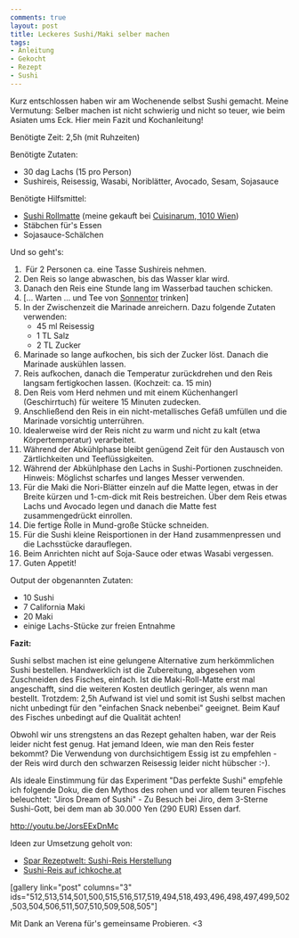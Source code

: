 ```yaml
---
comments: true
layout: post
title: Leckeres Sushi/Maki selber machen
tags:
- Anleitung
- Gekocht
- Rezept
- Sushi
---
```

Kurz entschlossen haben wir am Wochenende selbst Sushi gemacht. Meine Vermutung: Selber machen ist nicht schwierig und nicht so teuer, wie beim Asiaten ums Eck. Hier mein Fazit und Kochanleitung!

Benötigte Zeit: 2,5h (mit Ruhzeiten)

Benötigte Zutaten:
<ul>
	<li>30 dag Lachs (15 pro Person)</li>
	<li>Sushireis, Reisessig, Wasabi, Noriblätter, Avocado, Sesam, Sojasauce</li>
</ul>
Benötigte Hilfsmittel:
<ul>
	<li><a href="http://www.cuisinarum.at/shop/product_info.php/products_id/1064">Sushi Rollmatte</a> (meine gekauft bei <a href="http://www.cuisinarum.at/">Cuisinarum, 1010 Wien</a>)</li>
	<li>Stäbchen für's Essen</li>
	<li>Sojasauce-Schälchen</li>
</ul>
Und so geht's:
<ol>
	<li> Für 2 Personen ca. eine Tasse Sushireis nehmen.</li>
	<li>Den Reis so lange abwaschen, bis das Wasser klar wird.</li>
	<li>Danach den Reis eine Stunde lang im Wasserbad tauchen schicken.</li>
	<li>[... Warten ... und Tee von <a href="http://sonnentor.com/Produkte-Online-Einkaufen/tee/premiumlinie_teepyramiden/Energie-ist-ueberall/(search)/0/(car)/3">Sonnentor</a> trinken]</li>
	<li>In der Zwischenzeit die Marinade anreichern. Dazu folgende Zutaten verwenden:
<ul>
	<li>45 ml Reisessig</li>
	<li>1 TL Salz</li>
	<li>2 TL Zucker</li>
</ul>
</li>
	<li>Marinade so lange aufkochen, bis sich der Zucker löst. Danach die Marinade auskühlen lassen.</li>
	<li>Reis aufkochen, danach die Temperatur zurückdrehen und den Reis langsam fertigkochen lassen. (Kochzeit: ca. 15 min)</li>
	<li>Den Reis vom Herd nehmen und mit einem Küchenhangerl (Geschirrtuch) für weitere 15 Minuten zudecken.</li>
	<li>Anschließend den Reis in ein nicht-metallisches Gefäß umfüllen und die Marinade vorsichtig unterrühren.</li>
	<li>Idealerweise wird der Reis nicht zu warm und nicht zu kalt (etwa Körpertemperatur) verarbeitet.</li>
	<li>Während der Abkühlphase bleibt genügend Zeit für den Austausch von Zärtlichkeiten und Teeflüssigkeiten.</li>
	<li>Während der Abkühlphase den Lachs in Sushi-Portionen zuschneiden. Hinweis: Möglichst scharfes und langes Messer verwenden.</li>
	<li>Für die Maki die Nori-Blätter einzeln auf die Matte legen, etwas in der Breite kürzen und 1-cm-dick mit Reis bestreichen. Über dem Reis etwas Lachs und Avocado legen und danach die Matte fest zusammengedrückt einrollen.</li>
	<li>Die fertige Rolle in Mund-große Stücke schneiden.</li>
	<li>Für die Sushi kleine Reisportionen in der Hand zusammenpressen und die Lachsstücke darauflegen.</li>
	<li>Beim Anrichten nicht auf Soja-Sauce oder etwas Wasabi vergessen.</li>
	<li>Guten Appetit!</li>
</ol>
Output der obgenannten Zutaten:
<ul>
	<li>10 Sushi</li>
	<li>7 California Maki</li>
	<li>20 Maki</li>
	<li>einige Lachs-Stücke zur freien Entnahme</li>
</ul>
<strong>Fazit:</strong>

Sushi selbst machen ist eine gelungene Alternative zum herkömmlichen Sushi bestellen. Handwerklich ist die Zubereitung, abgesehen vom Zuschneiden des Fisches, einfach. Ist die Maki-Roll-Matte erst mal angeschafft, sind die weiteren Kosten deutlich geringer, als wenn man bestellt. Trotzdem: 2,5h Aufwand ist viel und somit ist Sushi selbst machen nicht unbedingt für den "einfachen Snack nebenbei" geeignet. Beim Kauf des Fisches unbedingt auf die Qualität achten!

Obwohl wir uns strengstens an das Rezept gehalten haben, war der Reis leider nicht fest genug. Hat jemand Ideen, wie man den Reis fester bekommt? Die Verwendung von durchsichtigem Essig ist zu empfehlen - der Reis wird durch den schwarzen Reisessig leider nicht hübscher :-).

Als ideale Einstimmung für das Experiment "Das perfekte Sushi" empfehle ich folgende Doku, die den Mythos des rohen und vor allem teuren Fisches beleuchtet: "Jiros Dream of Sushi" - Zu Besuch bei Jiro, dem 3-Sterne Sushi-Gott, bei dem man ab 30.000 Yen (290 EUR) Essen darf.

http://youtu.be/JorsEExDnMc

Ideen zur Umsetzung geholt von:
<ul>
	<li><a href="http://www.rezeptwelt.at/rezepte/sushi-reis-herstellung-1795/">Spar Rezeptwelt: Sushi-Reis Herstellung</a></li>
	<li><a href="http://www.ichkoche.at/sushi-reis-rezept-830">Sushi-Reis auf ichkoche.at</a></li>
</ul>
[gallery link="post" columns="3" ids="512,513,514,501,500,515,516,517,519,494,518,493,496,498,497,499,502,503,504,506,511,507,510,509,508,505"]

Mit Dank an Verena für's gemeinsame Probieren. &lt;3

